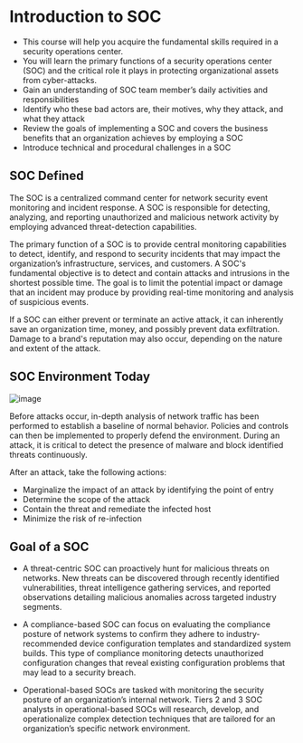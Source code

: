 # Introduction to SOC

- This course will help you acquire the fundamental skills required in a security operations center.
- You will learn the primary functions of a security operations center (SOC) and the critical role it plays in protecting organizational assets from cyber-attacks.
- Gain an understanding of SOC team member’s daily activities and responsibilities
- Identify who these bad actors are, their motives, why they attack, and what they attack
- Review the goals of implementing a SOC and covers the business benefits that an organization achieves by employing a SOC
- Introduce technical and procedural challenges in a SOC

## SOC Defined

The SOC is a centralized command center for network security event monitoring and incident response. A SOC is responsible for detecting, analyzing, and reporting unauthorized and malicious network activity by employing advanced threat-detection capabilities.

The primary function of a SOC is to provide central monitoring capabilities to detect, identify, and respond to security incidents that may impact the organization’s infrastructure, services, and customers. A SOC's fundamental objective is to detect and contain attacks and intrusions in the shortest possible time. The goal is to limit the potential impact or damage that an incident may produce by providing real-time monitoring and analysis of suspicious events. 

If a SOC can either prevent or terminate an active attack, it can inherently save an organization time, money, and possibly prevent data exfiltration. Damage to a brand's reputation may also occur, depending on the nature and extent of the attack.

## SOC Environment Today

![image](https://github.com/user-attachments/assets/4b119f38-c25b-49ba-8705-5f20310902fd)

Before attacks occur, in-depth analysis of network traffic has been performed to establish a baseline of normal behavior. Policies and controls can then be implemented to properly defend the environment. During an attack, it is critical to detect the presence of malware and block identified threats continuously.

After an attack, take the following actions:

- Marginalize the impact of an attack by identifying the point of entry
- Determine the scope of the attack
- Contain the threat and remediate the infected host
- Minimize the risk of re-infection

## Goal of a SOC

- A threat-centric SOC can proactively hunt for malicious threats on networks. New threats can be discovered through recently identified vulnerabilities, threat intelligence gathering services, and reported observations detailing malicious anomalies across targeted industry segments. 

- A compliance-based SOC can focus on evaluating the compliance posture of network systems to confirm they adhere to industry-recommended device configuration templates and standardized system builds. This type of compliance monitoring detects unauthorized configuration changes that reveal existing configuration problems that may lead to a security breach. 

- Operational-based SOCs are tasked with monitoring the security posture of an organization’s internal network. Tiers 2 and 3 SOC analysts in operational-based SOCs will research, develop, and operationalize complex detection techniques that are tailored for an organization’s specific network environment.

